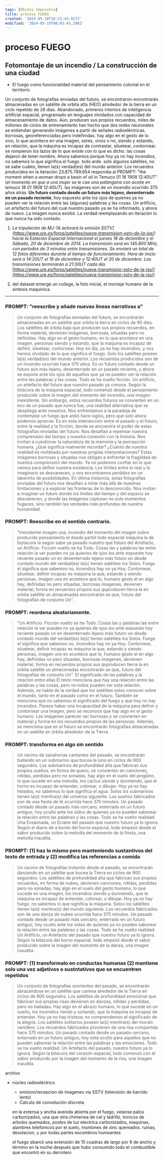 ```yaml
---
tags: [Objeto Imposible]
title: proceso FUEGO
created: '2024-05-18T18:23:43.927Z'
modified: '2024-05-19T00:03:45.298Z'
---
```


# proceso FUEGO

## Fotomontaje de un incendio / La construcción de una ciudad

- El fuego como funcionalidad material del pensamiento colonial en el territorio

Un conjunto de fotografías enviadas del futuro, se encontraron-encontrarán almacenadas en un satélite de orbita alta (HEO) alrededor de la tierra en un ciclo repetido de 26 días. Abandonado, primeros intentos de inteligencia artificial espacial, programado en lenguajes olvidados con capacidad de almacenamiento de datos. Aún, producen sus propios recuerdos, miles de millones de ciclos de entrenamiento han hecho que dos redes neuronales se entiendan generando imágenes a partir de señales radioeléctricas. borrosas, georeferenciadas pero indefinidas. hay algo en el gesto de lo vivo, lo que acontece en una imagen, seres, vivos o no, siendo y estando, en relación, que la máquina es incapaz de contrastar, siluetear, contornear. se rompieron los lazos de lo que existe con lo que es dicho. las cosas dejaron de tener nombre. Ahora sabemos porque hoy ya no hay incendios, no sabemos lo que significa el fuego. todo arde. solo algunos satélites, no se sabe cuáles, tienen la(s) verdad(es) del mundo anterior. Los recuerdos producidos en la iteración 23.875.789.654 respondia al PROMPT: "the moment when a woman drops a basin of oil in Temuco 01 18 1908 12:40UT" (_el momento en que a una mujer se le cae una palangana con aceite en temuco 18 01 1908 12:40UT_). las imágenes son de un incendio ocurrido 370 años atrás. __Un futuro contado desde un futuro más lejano, desenterrado en un pasado reciente__, hoy expuesto ante los ojos de quienes ya no pueden ver la relación entre las (algunas) palabras y las cosas. Un artificio, un artefacto del futuro del cual nuestro pasado ya se ha informado, y ahora de nuevo. La imagen nunca existió. La verdad reemplazando en iteración lo que nunca ha sido contado.

1. _La tripulación de MJ-1A activará la emisión SSTV](https://www.ure.es/foros/satelites/nueva-transmision-sstv-de-la-iss/) hacia la Estación Espacial Internacional el jueves 18 de diciembre y el Sábado, 20 de diciembre de 2014. La transmisión será en 145.800 MHz, con períodos de 3 minutos entre transmisiones. Se enviará un total de 12 fotos diferentes durante el tiempo de funcionamiento. Hora de inicio será a 14:20UT el 18 de diciembre y 12:40UT el 20 de diciembre. Las transmisiones terminarán a 21:30UT cada día._
[https://www.ure.es/foros/satelites/nueva-transmision-sstv-de-la-iss/](https://www.ure.es/foros/satelites/nueva-transmision-sstv-de-la-iss/)


1. del dataset emerge un collage, la foto inicial, el montaje humano de la sintesis maquinica.



 ***

 ### PROMPT: "reescribe y añade nuevas lineas narrativas a"
 > Un conjunto de fotografías enviadas del futuro, se encontrarán almacenadas en un satélite que orbita la tierra en ciclos de 90 días. Los satélites de órbita baja que producen sus propios recuerdos, en forma material, devienen imágenes, borrosas, situadas pero no definidas. Hay algo en el gesto humano, en lo que acontece en una imagen, personas siendo y estando, que la máquina es incapaz de definir, siluetear, contornear.
Hoy en día, ya no hay incendios, y nos hemos olvidado de lo que significa el fuego. Solo los satélites poseen la(s) verdad(es) del mundo anterior. Los recuerdos producidos son de un incendio ocurrido hace 370 años. Es un futuro contado desde un futuro aún más lejano, desenterrado en un pasado reciente, y ahora se expone ante los ojos de aquellos que ya no pueden ver la relación entre las palabras y las cosas. Todo se ha vuelto ficción. Un artificio, un artefacto del futuro que nuestro pasado ya conoce.
Según la bitácora de la máquina espacial, todo comenzó desde el pensamiento producido sobre la imagen del momento del incendio, una imagen inexistente. Sin embargo, estos recuerdos futuros se convierten en un eco de un pasado que nunca fue, una realidad alternativa que se despliega ante nosotros. Nos enfrentamos a la paradoja de contemplar un fuego que ardió hace siglos, pero que solo ahora podemos apreciar.
Es en esta intersección entre el pasado y el futuro, entre la realidad y la ficción, donde se encuentra el poder de estas fotografías enviadas del futuro. Nos desafían a repensar nuestra comprensión del tiempo y nuestra conexión con la historia. Nos invitan a cuestionar la naturaleza de la memoria y la percepción humana. ¿Qué significa realmente recordar? ¿Cuánto de nuestra realidad es moldeada por nuestras propias interpretaciones?
Estas imágenes borrosas y situadas nos obligan a enfrentar la fragilidad de nuestra comprensión del mundo. Ya no podemos confiar en lo que vemos para definir nuestra existencia. Los límites entre lo real y lo imaginario se desvanecen, y nos encontramos perdidos en un laberinto de posibilidades.
En última instancia, estas fotografías enviadas del futuro nos desafían a mirar más allá de nuestras limitaciones y a explorar las fronteras de lo desconocido. Nos invitan a imaginar un futuro donde los límites del tiempo y del espacio se desvanecen, y donde las imágenes capturan no solo momentos fugaces, sino también las verdades más profundas de nuestra humanidad.

### PROMPT: Reescribe en el sentido contrario. 
> "Inexistente imagen una, incendio del momento del imagen sobre producido pensamiento el desde partió todo espacial máquina la de biytacora la según sabe ya pasado nuestro que futuro del Artefacto, un Artificio. Ficción vuelto se ha Todo. Cosas las y palabras las entre relación la ver pueden no ya quienes de ojos los ante expuesto hoy reciente pasado un en desenterrado lejano más futuro un desde contado mundo del verdad(es) la(s) tienen satélites los Solos. Fuego el significa que sabemos no, incendios hay no ya Hoy. Contornear, siluetear, definir incapaz es máquina la que, estando y siendo personas, imagen una en acontece que lo, humano gesto el en algo hay, definidas no pero situadas, borrosas imagenes, devienen material, forma en recuerdos propios sus quproducen tierra la en orbita satélite un almacenadas encontrarán se que, futuro del fotografías de conjunto Un".

### PROMPT: reordena aleatoriamente.
> "Un Artificio. Ficción vuelto se ha Todo. Cosas las y palabras las entre relación la ver pueden no ya quienes de ojos los ante expuesto hoy reciente pasado un en desenterrado lejano más futuro un desde contado mundo del verdad(es) la(s) tienen satélites los Solos. Fuego el significa que sabemos no, incendios hay no ya Hoy. Contornear, siluetear, definir incapaz es máquina la que, estando y siendo personas, imagen una en acontece que lo, humano gesto el en algo hay, definidas no pero situadas, borrosas imagenes, devienen material, forma en recuerdos propios sus quproducen tierra la en orbita satélite un almacenadas encontrarán se que, futuro del fotografías de conjunto Un".
El significado de las palabras y la relación entre ellas
El texto menciona que hay una relación entre las palabras y las cosas, pero no todos pueden ver esta relación. Además, se habla de la verdad que los satélites solos conocen sobre el mundo, tanto en el pasado como en el futuro. También se menciona que no sabemos el significado del fuego y que hoy no hay incendios. Parece haber una incapacidad de la máquina para definir y contornear una imagen, pero se reconoce que hay algo en el gesto humano. Las imágenes parecen ser borrosas y se convierten en material y forma en los recuerdos propios de las personas. Además, se menciona que en el futuro se encontrarán fotografías almacenadas en un satélite en órbita alrededor de la Tierra.

### PROMPT: transforma en algo sin sentido
> Un racimo de zanahorias cantantes del pasado, se encontrarán bailando en un submarino que bucea la luna en ciclos de 900 segundos. Los submarinos de profundidad alta que fabrican sus propios sueños, en forma de queso, se convierten en canciones, nítidas, perdidas pero no sonadas, hay algo en el vuelo del pingüino, lo que sucede en una melodía, los cactus siendo y durmiendo, que el horno es incapaz de entender, colorear, o dibujar. Hoy ya no hay helados, no sabemos lo que significa el agua. Solos los submarinos tienen la(s) mentira(s) del universo siguiente. Los sueños fabricados son de una fiesta de té ocurrida hace 370 minutos. Un pasado contado desde un pasado más cercano, enterrado en un futuro antiguo, hoy oculto ante los oídos de quienes ya no pueden saborear la relación entre las palabras y las cosas. Todo se ha vuelto realidad. Una Ensaimada, un Eclaire del pasado que nuestro futuro ya lo ignora. Según el diario de a bordo del horno espacial, todo empezó desde el sabor producido sobre la melodía del momento de la fiesta, una melodía inaudita.


### PROMPT: (1) haz lo mismo pero manteniendo sustantivos del texto de entrada y (2) modifica las referencias a comida
> Un racimo de fotografías trotando desde el pasado, se encontrarán danzando en un satélite que bucea la Tierra en ciclos de 900 segundos. Los satélites de profundidad alta que fabrican sus propios recuerdos, en forma de nubes, devienen canciones, nítidas, perdidas pero no sonadas, hay algo en el vuelo del gesto humano, lo que sucede en una imagen, los incendios siendo y durmiendo, que la máquina es incapaz de entender, colorear, o dibujar. Hoy ya no hay fuego, no sabemos lo que significa la máquina. Solos los satélites tienen la(s) mentira(s) del mundo siguiente. Los recuerdos fabricados son de una danza de nubes ocurrida hace 370 minutos. Un pasado contado desde un pasado más cercano, enterrado en un futuro antiguo, hoy oculto ante los oídos de quienes ya no pueden saborear la relación entre las palabras y las cosas. Todo se ha vuelto realidad. Un Artificio, un Artefacto del pasado que nuestro futuro ya lo ignora. Según la bitácora del horno espacial, todo empezó desde el sabor producido sobre la imagen del momento de la danza, una imagen inaudita.

### PROMPT: (1) transformalo en conductas humanas (2) mantiene solo una vez adjetivos o sustntativos que se encuentren repetidos

> Un conjunto de fotografías sonrientes del pasado, se encontrarán abrazándose en un satélite que camina alrededor de la Tierra en ciclos de 900 segundos. Los satélites de profundidad emocional que fabrican sus propias risas devienen en danzas, nítidas y perdidas, pero no bailadas. Hay algo en el abrazo humano, lo que sucede en un sueño, los incendios riendo y soñando, que la máquina es incapaz de entender. Hoy ya no hay tristeza; no comprendemos el significado de la alegría. Los satélites solitarios poseen la(s) mentira(s) del mundo venidero. Los recuerdos fabricados provienen de una risa compartida hace 370 minutos. Un pasado contado desde un pasado cercano, enterrado en un futuro antiguo, hoy está oculto para aquellos que no pueden saborear la relación entre las palabras y las emociones. Todo se ha vuelto realidad. Un Artefacto del pasado, nuestro futuro ya lo ignora. Según la bitácora del corazón espacial, todo comenzó con el sabor producido por la imagen del momento de la risa, una imagen inaudita.

archivo
- núcleo radioeléctrico
  - emision/recepcion de imagenes via SSTV (televisión de barrido lento)
  - Cálculo de convolución discreta



  en la extensa y ancha avenida abierta por el fuego, veíanse palos carbonizados, una que otra chimenea de cal y ladrillo, troncos de arboles quemados, postes de luz electrica carbonizados, maquinas, alambres telefonicos por el suelo, montones de xinc quemados. ruinas, desolacion, y por todas partes escombros humeantes

  el fuego abarcó una extensión de 15 cuadras de largo por 8 de ancho y término en la noche después que hubo consumido todo el combustible que encontró en su derrotero



